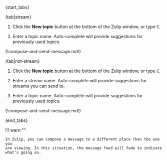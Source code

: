 {start_tabs}

{tab|stream}

1. Click the **New topic** button at the bottom of the Zulip window,
   or type <kbd>C</kbd>.

1. Enter a topic name. Auto-complete will provide suggestions for previously
   used topics.

{!compose-and-send-message.md!}

{tab|not-stream}

1. Click the **New topic** button at the bottom of the Zulip window, or
   type <kbd>C</kbd>.

1. Enter a stream name. Auto-complete will provide suggestions for streams you
   can send to.

1. Enter a topic name. Auto-complete will provide suggestions for previously
   used topics.

{!compose-and-send-message.md!}

{end_tabs}

!!! warn ""

    In Zulip, you can compose a message to a different place than the one you
    are viewing. In this situation, the message feed will fade to indicate
    what's going on.
